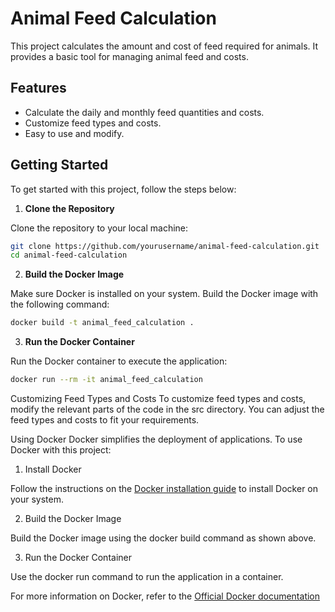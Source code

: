 # Animal Feed Calculation

This project calculates the amount and cost of feed required for animals. It provides a basic tool for managing animal feed and costs.

## Features

- Calculate the daily and monthly feed quantities and costs.
- Customize feed types and costs.
- Easy to use and modify.

## Getting Started

To get started with this project, follow the steps below:

1. **Clone the Repository**

Clone the repository to your local machine:

```sh
git clone https://github.com/yourusername/animal-feed-calculation.git
cd animal-feed-calculation
```
2. **Build the Docker Image**

Make sure Docker is installed on your system. Build the Docker image with the following command:
```sh
docker build -t animal_feed_calculation .
```
3. **Run the Docker Container**

Run the Docker container to execute the application:
 ```sh
docker run --rm -it animal_feed_calculation
 ```
Customizing Feed Types and Costs
To customize feed types and costs, modify the relevant parts of the code in the src directory. You can adjust the feed types and costs to fit your requirements.

Using Docker
Docker simplifies the deployment of applications. To use Docker with this project:

1. Install Docker

Follow the instructions on the [Docker installation guide](https://docs.docker.com/engine/install/) to install Docker on your system.

2. Build the Docker Image

Build the Docker image using the docker build command as shown above.

3. Run the Docker Container

Use the docker run command to run the application in a container.

For more information on Docker, refer to the [Official Docker documentation](https://docs.docker.com/)
